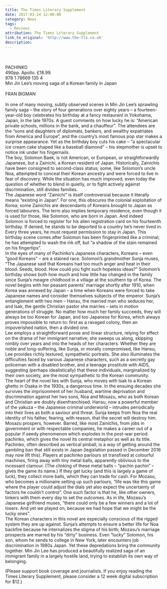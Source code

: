 ```yaml
---
title: The Times Literary Supplement
date: 2017-03-24 12:00:00
category: News
tags:
  - Reviews
attribution: The Times Literary Supplement
link_to_original: 'http://www.the-tls.co.uk'
description:
---
```



<br>
<br>PACHINKO
<br>490pp. Apollo. £18.99.
<br>978 1 78669 135 4
<br>Min Jin Lee’s moving saga of a Korean family in Japan
<br>
<br>FRAN BIGMAN
<br>
<br>In one of many moving, subtly observed scenes in Min Jin Lee’s sprawling family saga – the story of four generations over eighty years – a fourteen-year-old boy celebrates his birthday at a fancy restaurant in Yokohama, Japan, in the late 1970s. A guest comments on how lucky he is: “American private schools, millions in the bank, and a chauffeur”. The attendees are the “sons and daughters of diplomats, bankers, and wealthy expatriates from America and Europe”, and the country’s most famous pop star makes a surprise appearance. Yet as the birthday boy cuts his cake – “a spectacular ice cream cake shaped like a baseball diamond” – his stepmother is upset to notice ink under his fingernails.
<br>The boy, Solomon Baek, is not American, or European, or straightforwardly Japanese, but a Zainichi, a Korean resident of Japan. Historically, Zainichis have been consigned to second-class status; some, like Solomon’s uncle Noa, attempted to conceal their Korean ancestry and were forced to live in fear of discovery. While the situation has much improved, even today the question of whether to blend in quietly, or to fight actively against discrimination, still divides families.
<br>The Japanese word “Zainichi” is itself controversial because it literally means “existing in Japan”. For one, this obscures the colonial exploitation of Korea; some Zainichis are descendants of Koreans brought to Japan as forced labourers. The term also implies temporary residence, even though it is used for those, like Solomon, who are born in Japan. And indeed Solomon is forced to register for his alien registration card on his fourteenth birthday. If denied, he stands to be deported to a country he’s never lived in. Every three years, he must request permission to stay in Japan. This birthday scene comes after Solomon has been fingerprinted like a criminal; he has attempted to wash the ink off, but “a shadow of the stain remained on his fingertips”.
<br>In the eyes of many of Pachinko’s Japanese characters, Koreans – even “good Koreans” – are a stained race. Solomon’s grandmother Sunja muses, “The Japanese said that Koreans had too much anger and heat in their blood. Seeds, blood. How could you fight such hopeless ideas?” Solomon’s birthday shows both how much and how little has changed in the family since Sunja’s meagre childhood in a village at the southern tip of Korea. The novel begins with her peasant parents’ marriage shortly after 1910, when Korea was annexed by Japan – a time when Koreans were forced to take Japanese names and consider themselves subjects of the emperor. Sunja’s entanglement with two men – Hansu, the married man who seduces her, and Isak, the gentle Christian pastor she marries – sets in motion generations of struggle. No matter how much her family succeeds, they will always be too Korean for Japan, and too Japanese for Korea, which always proves impossible to return to: first as a ravaged colony, then an impoverished nation, then a divided one.
<br>Lee employs a straightforward prose and linear structure, relying for effect on the drama of her immigrant narrative; she sweeps us along, skipping nimbly over years and into the heads of her characters. Whether they are noble and long-suffering, like Sunja, or morally compromised, like Hansu, Lee provides richly textured, sympathetic portraits. She also illuminates the difficulties faced by various Japanese characters, such as a secretly gay policeman with a disabled brother, and a teenage prostitute with AIDS, suggesting (perhaps idealistically) that these individuals, marginalized by their own society, are the most sympathetic to the Korean community.
<br>The heart of the novel lies with Sunja, who moves with Isak to a Korean ghetto in Osaka in the 1930s, a dangerous time. In the ensuing decades she survives the imprisonment of her husband, wartime deprivation and discrimination against her two sons, Noa and Mosazu, who as both Korean and Christian are doubly disenfranchised. Hansu, now a powerful member of the yakuza – the Japanese criminal underworld – intrudes periodically into their lives as both a saviour and threat. Sunja keeps from Noa the real identity of his father, fearing, with reason, that the secret will destroy him. Mosazu prospers, however. Barred, like most Zainichis, from jobs in government or with respectable companies, he makes a career out of a popular if seedy phenomenon which explodes in the post-war period: pachinko, which gives the novel its central metaphor as well as its title.
<br>Pachinko, often described as vertical pinball, is a way of getting around the gambling ban that still exists in Japan (legislation passed in December 2016 may now lift this). Players at pachinko parlours sit transfixed at colourful machines, firing away with tiny metal balls, apparently oblivious to the incessant clamour. (The clinking of these metal balls – “pachin pachin” – gives the game its name.) If they get lucky (and this is largely a game of luck), they collect more balls, which they can trade for cash. For Mozasu, who becomes a millionaire setting up such parlours, “life was like this game where the player could adjust the dials yet also expect the uncertainty of factors he couldn’t control”. One such factor is that he, like other owners, tinkers with them every day to set the outcomes. As in life, Mozasu’s Japanese girlfriend muses, “there could only be a few winners and a lot of losers. And yet we played on, because we had hope that we might be the lucky ones”.
<br>The Korean characters in this novel are especially conscious of the rigged system they are up against. Sunja’s attempts to ensure a better life for Noa backfire because he internalizes the stigma of his birth; Mozasu’s marriage prospects are marred by his “dirty” business. Even “lucky” Solomon, his son, whom he sends to college in New York, later encounters job discrimination in 1980s Japan. Yet these depredations bring the community together. Min Jin Lee has produced a beautifully realized saga of an immigrant family in a largely hostile land, trying to establish its own way of belonging.

(Please support book coverage and journalists. If you enjoy reading the Times Literary Supplement, please consider a 12 week digital subscription for $12.)